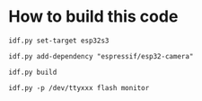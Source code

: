 # How to build this code

`idf.py set-target esp32s3`

`idf.py add-dependency "espressif/esp32-camera"`

`idf.py build`

`idf.py -p /dev/ttyxxx flash monitor`
